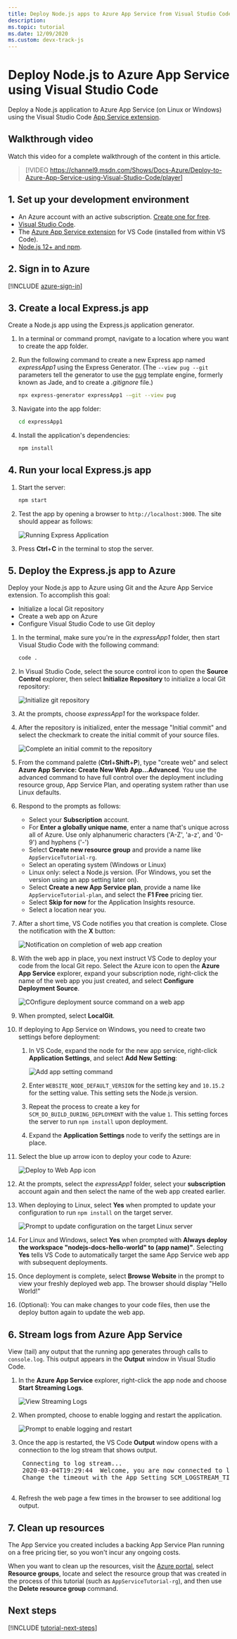 ```yaml
---
title: Deploy Node.js apps to Azure App Service from Visual Studio Code
description: 
ms.topic: tutorial
ms.date: 12/09/2020
ms.custom: devx-track-js
---
```


# Deploy Node.js to Azure App Service using Visual Studio Code

Deploy a Node.js application to Azure App Service (on Linux or Windows) using the Visual Studio Code [App Service extension](https://marketplace.visualstudio.com/items?itemName=ms-azuretools.vscode-azureappservice).

## Walkthrough video

Watch this video for a complete walkthrough of the content in this article.

> [!VIDEO https://channel9.msdn.com/Shows/Docs-Azure/Deploy-to-Azure-App-Service-using-Visual-Studio-Code/player]

## 1. Set up your development environment

- An Azure account with an active subscription. [Create one for free](https://azure.microsoft.com/free/?utm_source=campaign&utm_campaign=vscode-tutorial-appservice-extension&mktingSource=vscode-tutorial-appservice-extension).
- [Visual Studio Code](https://code.visualstudio.com/).
- The [Azure App Service extension](https://marketplace.visualstudio.com/items?itemName=ms-azuretools.vscode-azureappservice) for VS Code (installed from within VS Code).
- [Node.js 12+ and npm](https://nodejs.org/en/download).

## 2. Sign in to Azure

[!INCLUDE [azure-sign-in](includes/azure-sign-in.md)]

## 3. Create a local Express.js app

Create a Node.js app using the Express.js application generator. 

1. In a terminal or command prompt, navigate to a location where you want to create the app folder.

1. Run the following command to create a new Express app named *expressApp1* using the Express Generator. (The `--view pug --git` parameters tell the generator to use the [pug](https://pugjs.org/api/getting-started.html) template engine, formerly known as Jade, and to create a *.gitignore* file.)

    ```bash
    npx express-generator expressApp1 -–git --view pug 
    ```

1. Navigate into the app folder:

    ```bash
    cd expressApp1
    ```

1. Install the application's dependencies:

    ```bash
    npm install
    ```

## 4. Run your local Express.js app

1. Start the server:

    ```bash
    npm start
    ```

1. Test the app by opening a browser to `http://localhost:3000`. The site should appear as follows:

    ![Running Express Application](media/deploy-azure/express.png)

1. Press **Ctrl**+**C** in the terminal to stop the server.

## 5. Deploy the Express.js app to Azure

Deploy your Node.js app to Azure using Git and the Azure App Service extension. To accomplish this goal:

* Initialize a local Git repository
* Create a web app on Azure
* Configure Visual Studio Code to use Git deploy

1. In the terminal, make sure you're in the *expressApp1* folder, then start Visual Studio Code with the following command:

    ```bash
    code .
    ```

1. In Visual Studio Code, select the source control icon to open the **Source Control** explorer, then select **Initialize Repository** to initialize a local Git repository:

    ![Initialize git repository](../media/deploy-azure/git-init.png)

1. At the prompts, choose *expressApp1* for the workspace folder.

1. After the repository is initialized, enter the message "Initial commit" and select the checkmark to create the initial commit of your source files.

    ![Complete an initial commit to the repository](../media/deploy-azure/initial-commit.png)

1. From the command palette (**Ctrl**+**Shift**+**P**), type "create web" and select **Azure App Service: Create New Web App...Advanced**. You use the advanced command to have full control over the deployment including resource group, App Service Plan, and operating system rather than use Linux defaults.

1. Respond to the prompts as follows:

    - Select your **Subscription** account.
    - For **Enter a globally unique name**, enter a name that's unique across all of Azure. Use only alphanumeric characters ('A-Z', 'a-z', and '0-9') and hyphens ('-')
    - Select **Create new resource group** and provide a name like `AppServiceTutorial-rg`.
    - Select an operating system (Windows or Linux)
    - Linux only: select a Node.js version. (For Windows, you set the version using an app setting later on).
    - Select **Create a new App Service plan**, provide a name like `AppServiceTutorial-plan`, and select the **F1 Free** pricing tier.
    - Select **Skip for now** for the Application Insights resource.
    - Select a location near you.

1. After a short time, VS Code notifies you that creation is complete. Close the notification with the **X** button:

    ![Notification on completion of web app creation](../media/deploy-azure/creation-complete.png)

1. With the web app in place, you next instruct VS Code to deploy your code from the local Git repo. Select the Azure icon to open the **Azure App Service** explorer, expand your subscription node, right-click the name of the web app you just created, and select **Configure Deployment Source**.

    ![COnfigure deployment source command on a web app](../media/deploy-azure/configure-deployment-source.png)

1. When prompted, select **LocalGit**.

1. If deploying to App Service on Windows, you need to create two settings before deployment:

    1. In VS Code, expand the node for the new app service, right-click **Application Settings**, and select **Add New Setting**:

        ![Add app setting command](../media/deploy-azure/add-setting.png)

    1. Enter `WEBSITE_NODE_DEFAULT_VERSION` for the setting key and `10.15.2` for the setting value. This setting sets the Node.js version.
    1. Repeat the process to create a key for `SCM_DO_BUILD_DURING_DEPLOYMENT` with the value `1`. This setting forces the server to run `npm install` upon deployment.
    1. Expand the **Application Settings** node to verify the settings are in place.

1. Select the blue up arrow icon to deploy your code to Azure:

    ![Deploy to Web App icon](../media/deploy-azure/deploy.png)

1. At the prompts, select the *expressApp1* folder, select your **subscription** account again and then select the name of the web app created earlier.

1. When deploying to Linux, select **Yes** when prompted to update your configuration to run `npm install` on the target server.

    ![Prompt to update configuration on the target Linux server](../media/deploy-azure/server-build.png)

1. For Linux and Windows, select **Yes** when prompted with **Always deploy the workspace "nodejs-docs-hello-world" to (app name)"**. Selecting **Yes** tells VS Code to automatically target the same App Service web app with subsequent deployments.

1. Once deployment is complete, select **Browse Website** in the prompt to view your freshly deployed web app. The browser should display "Hello World!"

1. (Optional): You can make changes to your code files, then use the deploy button again to update the web app.

## 6. Stream logs from Azure App Service

View (tail) any output that the running app generates through calls to `console.log`. This output appears in the **Output** window in Visual Studio Code.

1. In the **Azure App Service** explorer, right-click the app node and choose **Start Streaming Logs**.

    ![View Streaming Logs](../media/deploy-azure/start-streaming-logs.png)

1. When prompted, choose to enable logging and restart the application.

    ![Prompt to enable logging and restart](../media/deploy-azure/enable-restart.png)

1. Once the app is restarted, the VS Code **Output** window opens with a connection to the log stream that shows output.

    <pre>
    Connecting to log stream...
    2020-03-04T19:29:44  Welcome, you are now connected to log-streaming service. The default timeout is 2 hours.
    Change the timeout with the App Setting SCM_LOGSTREAM_TIMEOUT (in seconds).
    </pre>

1. Refresh the web page a few times in the browser to see additional log output.

## 7. Clean up resources

The App Service you created includes a backing App Service Plan running on a free pricing tier, so you won't incur any ongoing costs.

When you want to clean up the resources, visit the [Azure portal](https://portal.azure.com), select **Resource groups**, locate and select the resource group that was created in the process of this tutorial (such as `AppServiceTutorial-rg`), and then use the **Delete resource group** command.

## Next steps

[!INCLUDE [tutorial-next-steps](includes/tutorial-next-steps.md)]
